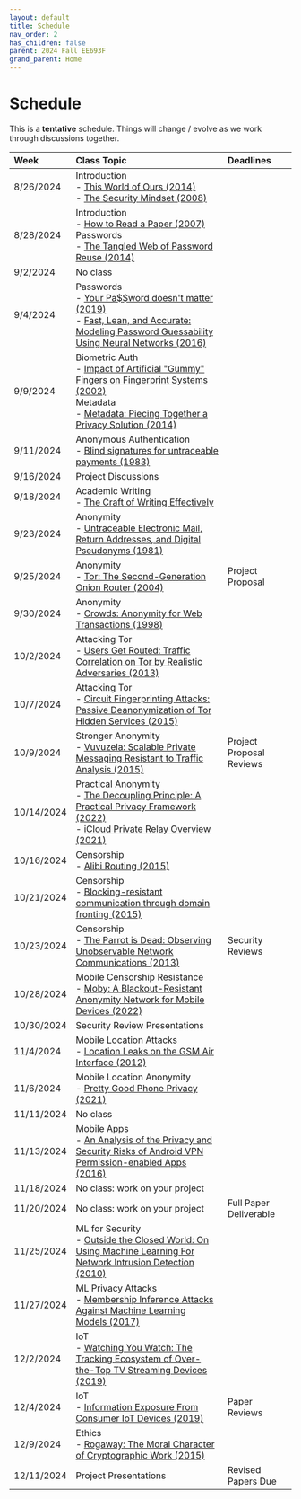 ```yaml
---
layout: default
title: Schedule
nav_order: 2
has_children: false
parent: 2024 Fall EE693F
grand_parent: Home
---
```


# Schedule 

This is a **tentative** schedule. Things will change / evolve as we work through discussions together.

| Week       | Class Topic | Deadlines |
|:-----------|:------------------------------------------------------|:------------------|
|  8/26/2024 | Introduction<br>- [This World of Ours (2014)](papers/mickens.pdf)<br>- [The Security Mindset (2008)](https://www.schneier.com/blog/archives/2008/03/the_security_mi_1.html) | |
|  8/28/2024 | Introduction<br>- [How to Read a Paper (2007)](papers/how_to_read_a_paper.pdf)<br>Passwords<br>- [The Tangled Web of Password Reuse (2014)](papers/tangled-web.pdf) | |
|  9/2/2024  | No class | |
|  9/4/2024  | Passwords<br>- [Your Pa$$word doesn't matter (2019)](https://techcommunity.microsoft.com/t5/microsoft-entra-azure-ad-blog/your-pa-word-doesn-t-matter/ba-p/731984)<br>- [Fast, Lean, and Accurate: Modeling Password Guessability Using Neural Networks (2016)](papers/neural-passwords.pdf) | |
|  9/9/2024  | Biometric Auth<br>- [Impact of Artificial "Gummy" Fingers on Fingerprint Systems (2002)](https://cryptome.org/gummy.htm)<br>Metadata<br>- [Metadata: Piecing Together a Privacy Solution (2014)](papers/metadata.pdf) | |
|  9/11/2024 | Anonymous Authentication<br>- [Blind signatures for untraceable payments (1983)](papers/blindsignatures.pdf) | |
|  9/16/2024 | Project Discussions | |
|  9/18/2024 | Academic Writing<br>- [The Craft of Writing Effectively](https://youtu.be/vtIzMaLkCaM) | |
|  9/23/2024 | Anonymity<br>- [Untraceable Electronic Mail, Return Addresses, and Digital Pseudonyms (1981)](papers/chaum-mix.pdf) | |
|  9/25/2024 | Anonymity<br>- [Tor: The Second-Generation Onion Router (2004)](papers/tor.pdf) | Project Proposal |
|  9/30/2024 | Anonymity<br>- [Crowds: Anonymity for Web Transactions (1998)](papers/crowds.pdf) |     |
|  10/2/2024 | Attacking Tor<br>- [Users Get Routed: Traffic Correlation on Tor by Realistic Adversaries (2013)](papers/usersrouted-ccs13.pdf) |  |
|  10/7/2024 | Attacking Tor<br>- [Circuit Fingerprinting Attacks: Passive Deanonymization of Tor Hidden Services (2015)](papers/circuit-fingerprinting.pdf) |     |
|  10/9/2024 | Stronger Anonymity<br>- [Vuvuzela: Scalable Private Messaging Resistant to Traffic Analysis (2015)](papers/vuvuzela.pdf) |  Project Proposal Reviews    |
| 10/14/2024 | Practical Anonymity<br>- [The Decoupling Principle: A Practical Privacy Framework (2022)](papers/decoupling.pdf)<br>- [iCloud Private Relay Overview (2021)](papers/apple_pr.pdf) | |
| 10/16/2024 | Censorship<br>- [Alibi Routing (2015)](papers/alibi-routing.pdf) |     |
| 10/21/2024 | Censorship<br>- [Blocking-resistant communication through domain fronting (2015)](papers/domain-fronting.pdf) |     |
| 10/23/2024 | Censorship<br>- [The Parrot is Dead: Observing Unobservable Network Communications (2013)](papers/parrot.pdf) |  Security Reviews   |
| 10/28/2024 | Mobile Censorship Resistance<br>- [Moby: A Blackout-Resistant Anonymity Network for Mobile Devices (2022)](papers/moby.pdf) |     |
| 10/30/2024 | Security Review Presentations | | 
| 11/4/2024  | Mobile Location Attacks<br>- [Location Leaks on the GSM Air Interface (2012)](papers/location_leaks_gsm.pdf) |  |
| 11/6/2024  | Mobile Location Anonymity<br>- [Pretty Good Phone Privacy (2021)](papers/pgpp.pdf) | |
| 11/11/2024 | No class | |
| 11/13/2024 | Mobile Apps<br>- [An Analysis of the Privacy and Security Risks of Android VPN Permission-enabled Apps (2016)](papers/vpn-app-risks.pdf) |     |
| 11/18/2024 | No class: work on your project | |
| 11/20/2024 | No class: work on your project | Full Paper Deliverable |
| 11/25/2024 | ML for Security<br>- [Outside the Closed World: On Using Machine Learning For Network Intrusion Detection (2010)](papers/ML-for-IDS.pdf) | | 
| 11/27/2024 | ML Privacy Attacks<br>- [Membership Inference Attacks Against Machine Learning Models (2017)](papers/membership.pdf) | |
| 12/2/2024  | IoT<br>- [Watching You Watch: The Tracking Ecosystem of Over-the-Top TV Streaming Devices (2019)](papers/watching.pdf) |  |
| 12/4/2024  | IoT<br>- [Information Exposure From Consumer IoT Devices (2019)](papers/ren-imc19.pdf) | Paper Reviews |
| 12/9/2024  | Ethics<br>- [Rogaway: The Moral Character of Cryptographic Work (2015)](papers/rogaway.pdf) |  |
| 12/11/2024 | Project Presentations | Revised Papers Due |